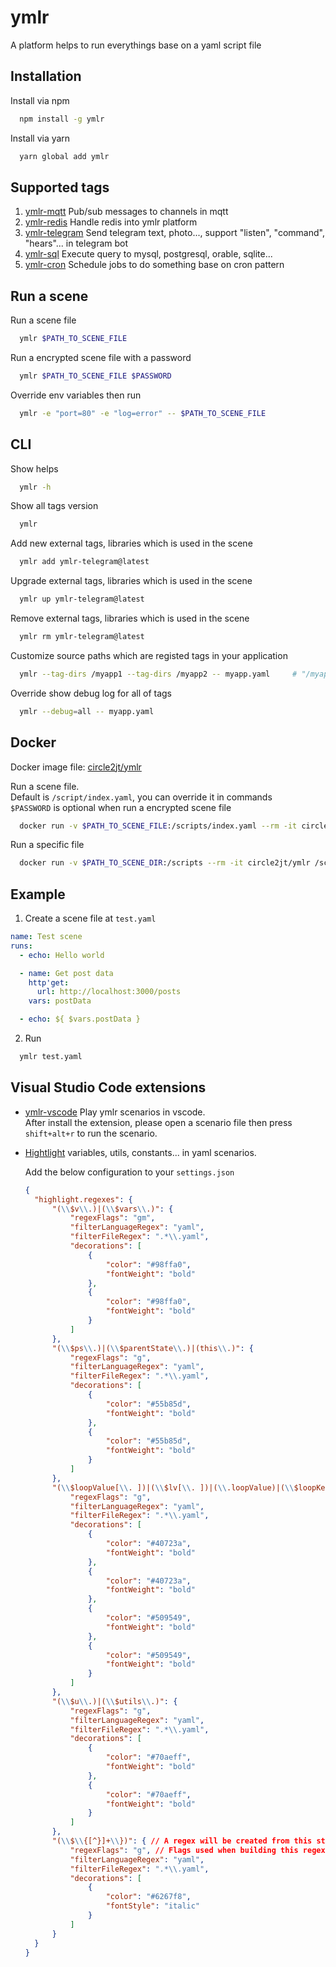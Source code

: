 # ymlr
A platform helps to run everythings base on a yaml script file

## Installation
Install via npm
```sh
  npm install -g ymlr
```

Install via yarn
```sh
  yarn global add ymlr
```

## Supported tags
1. [ymlr-mqtt](https://github.com/circle2jt/ymlr-mqtt) Pub/sub messages to channels in mqtt
2. [ymlr-redis](https://github.com/circle2jt/ymlr-redis) Handle redis into ymlr platform
3. [ymlr-telegram](https://github.com/circle2jt/ymlr-telegram) Send telegram text, photo..., support "listen", "command", "hears"... in telegram bot
4. [ymlr-sql](https://github.com/circle2jt/ymlr-sql) Execute query to mysql, postgresql, orable, sqlite...
5. [ymlr-cron](https://github.com/circle2jt/ymlr-cron) Schedule jobs to do something base on cron pattern

## Run a scene
Run a scene file
```sh
  ymlr $PATH_TO_SCENE_FILE
```

Run a encrypted scene file with a password
```sh
  ymlr $PATH_TO_SCENE_FILE $PASSWORD
```

Override env variables then run
```sh
  ymlr -e "port=80" -e "log=error" -- $PATH_TO_SCENE_FILE
```

## CLI

Show helps
```sh
  ymlr -h
```

Show all tags version
```sh
  ymlr
```

Add new external tags, libraries which is used in the scene
```sh
  ymlr add ymlr-telegram@latest
```

Upgrade external tags, libraries which is used in the scene
```sh
  ymlr up ymlr-telegram@latest
```

Remove external tags, libraries which is used in the scene
```sh
  ymlr rm ymlr-telegram@latest
```

Customize source paths which are registed tags in your application

```sh
  ymlr --tag-dirs /myapp1 --tag-dirs /myapp2 -- myapp.yaml     # "/myapp1", "/myapp2" are includes source code
```

Override show debug log for all of tags
```sh
  ymlr --debug=all -- myapp.yaml
```

## Docker

Docker image file: [circle2jt/ymlr](https://hub.docker.com/r/circle2jt/ymlr)

Run a scene file.  
Default is `/script/index.yaml`, you can override it in commands  
`$PASSWORD` is optional when run a encrypted scene file

```sh
  docker run -v $PATH_TO_SCENE_FILE:/scripts/index.yaml --rm -it circle2jt/ymlr /scripts/index.yaml $PASSWORD
```

Run a specific file
```sh
  docker run -v $PATH_TO_SCENE_DIR:/scripts --rm -it circle2jt/ymlr /scripts/$PATH_TO_SCENE_FILE
```

## Example

1. Create a scene file at `test.yaml`
```yaml
name: Test scene
runs:
  - echo: Hello world

  - name: Get post data
    http'get:
      url: http://localhost:3000/posts
    vars: postData

  - echo: ${ $vars.postData }
```

2. Run
```sh
  ymlr test.yaml
```

## Visual Studio Code extensions

- [ymlr-vscode](https://marketplace.visualstudio.com/items?itemName=circle2jt.ymlr-vscode) Play ymlr scenarios in vscode.   
After install the extension, please open a scenario file then press `shift+alt+r` to run the scenario.

- [Hightlight](https://marketplace.visualstudio.com/items?itemName=fabiospampinato.vscode-highlight) variables, utils, constants... in yaml scenarios.

  Add the below configuration to your `settings.json`
  ```json
  {
    "highlight.regexes": {
        "(\\$v\\.)|(\\$vars\\.)": {
            "regexFlags": "gm",
            "filterLanguageRegex": "yaml",
            "filterFileRegex": ".*\\.yaml",
            "decorations": [
                {
                    "color": "#98ffa0",
                    "fontWeight": "bold"
                },
                {
                    "color": "#98ffa0",
                    "fontWeight": "bold"
                }
            ]
        },
        "(\\$ps\\.)|(\\$parentState\\.)|(this\\.)": {
            "regexFlags": "g",
            "filterLanguageRegex": "yaml",
            "filterFileRegex": ".*\\.yaml",
            "decorations": [
                {
                    "color": "#55b85d",
                    "fontWeight": "bold"
                },
                {
                    "color": "#55b85d",
                    "fontWeight": "bold"
                }
            ]
        },
        "(\\$loopValue[\\. ])|(\\$lv[\\. ])|(\\.loopValue)|(\\$loopKey[\\. ])|(\\$lk[\\. ]|(\\.loopKey))": {
            "regexFlags": "g",
            "filterLanguageRegex": "yaml",
            "filterFileRegex": ".*\\.yaml",
            "decorations": [
                {
                    "color": "#40723a",
                    "fontWeight": "bold"
                },
                {
                    "color": "#40723a",
                    "fontWeight": "bold"
                },
                {
                    "color": "#509549",
                    "fontWeight": "bold"
                },
                {
                    "color": "#509549",
                    "fontWeight": "bold"
                }
            ]
        },
        "(\\$u\\.)|(\\$utils\\.)": {
            "regexFlags": "g",
            "filterLanguageRegex": "yaml",
            "filterFileRegex": ".*\\.yaml",
            "decorations": [
                {
                    "color": "#70aeff",
                    "fontWeight": "bold"
                },
                {
                    "color": "#70aeff",
                    "fontWeight": "bold"
                }
            ]
        },
        "(\\$\\{[^}]+\\})": { // A regex will be created from this string, don't forget to double escape it
            "regexFlags": "g", // Flags used when building this regex
            "filterLanguageRegex": "yaml",
            "filterFileRegex": ".*\\.yaml",
            "decorations": [
                {
                    "color": "#6267f8",
                    "fontStyle": "italic"
                }
            ]
        }
    }
  }
  ```
